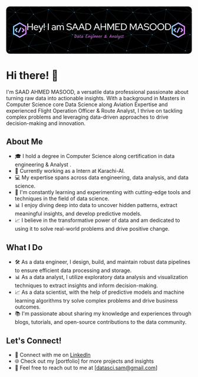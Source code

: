 ![Header](./sam.png)

# Hi there! 👋

I'm SAAD AHMED MASOOD, a versatile data professional passionate about turning raw data into actionable insights. With a background in Masters in Computer Science core Data Science along Aviation Expertise and experienced Flight Operation Officer & Route Analyst, I thrive on tackling complex problems and leveraging data-driven approaches to drive decision-making and innovation.

## About Me

- 🎓 I hold a degree in Computer Science along certification in data engineering & Analyst .
- 💼 Currently working as a Intern at Karachi-AI.
- 💻 My expertise spans across data engineering, data analysis, and data science.
- 🌱 I'm constantly learning and experimenting with cutting-edge tools and techniques in the field of data science.
- 📊 I enjoy diving deep into data to uncover hidden patterns, extract meaningful insights, and develop predictive models.
- 📈 I believe in the transformative power of data and am dedicated to using it to solve real-world problems and drive positive change.

## What I Do

- 🛠️ As a data engineer, I design, build, and maintain robust data pipelines to ensure efficient data processing and storage.
- 📊 As a data analyst, I utilize exploratory data analysis and visualization techniques to extract insights and inform decision-making.
- 📈 As a data scientist, with the help of predictive models and machine learning algorithms try solve complex problems and drive business outcomes.
- 📚 I'm passionate about sharing my knowledge and experiences through blogs, tutorials, and open-source contributions to the data community.

## Let's Connect!

- 🔗 Connect with me on [LinkedIn](https://www.linkedin.com/in/saad-ahmed-masood/)
- 🌐 Check out my [portfolio] for more projects and insights
- 📧 Feel free to reach out to me at [datasci.sam@gmail.com]
